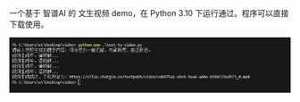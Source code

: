 一个基于 智谱AI 的 文生视频 demo，在 Python 3.10 下运行通过。程序可以直接下载使用。

![image text](https://github.com/wshze/cogvideox/blob/main/40822085809.png "image")
